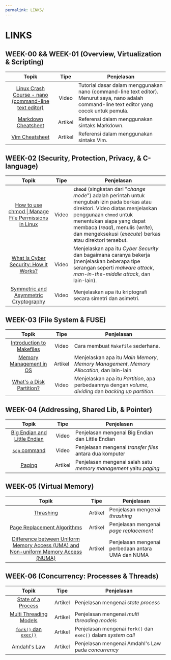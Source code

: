 ```yaml
---
permalink: LINKS/
---
```


# LINKS

## WEEK-00 && WEEK-01 (Overview, Virtualization & Scripting)

| Topik | Tipe | Penjelasan |
|:--:|:--:|--|
| [Linux Crash Course - nano (command-line text editor)](https://youtu.be/DLeATFgGM-A?si=H9MyI6jU5_xhYu7H) | Video | Tutorial dasar dalam menggunakan nano (command-line text editor). Menurut saya, nano adalah command-line text editor yang cocok untuk pemula. |
| [Markdown Cheatsheet](https://github.com/adam-p/markdown-here/wiki/Markdown-Cheatsheet) | Artikel | Referensi dalam menggunakan sintaks Markdown. |
| [Vim Cheatsheet](https://vim.rtorr.com/) | Artikel | Referensi dalam menggunakan sintaks Vim. |

## WEEK-02 (Security, Protection, Privacy, & C-language)

| Topik | Tipe | Penjelasan |
|:---:|:--:|--|
| [How to use chmod \| Manage File Permissions in Linux](https://youtu.be/ngJG6Ix5FR4?feature=shared) | Video | **`chmod`** (singkatan dari "_change mode_") adalah perintah untuk mengubah izin pada berkas atau direktori. Video diatas menjelaskan penggunaan `chmod` untuk menentukan siapa yang dapat membaca (_read_), menulis (_write_), dan mengeksekusi (_execute_) berkas atau direktori tersebut. |
| [What Is Cyber Security: How It Works?](https://youtu.be/inWWhr5tnEA?feature=shared) | Video | Menjelaskan apa itu _Cyber Security_ dan bagaimana caranya bekerja (menjelaskan beberapa tipe serangan seperti _malware attack_, _man-in-the-middle attack_, dan lain-lain). |
| [Symmetric and Asymmetric Cryptography](https://youtu.be/6uRI4o5EUkI?feature=shared) | Video | Menjelaskan apa itu kriptografi secara simetri dan asimetri. |

## WEEK-03 (File System & FUSE)

| Topik | Tipe | Penjelasan |
|:---:|:--:|--|
| [Introduction to Makefiles](https://www.youtube.com/watch?v=_r7i5X0rXJk&ab_channel=PaulProgramming) | Video | Cara membuat `Makefile` sederhana. |
| [Memory Management in OS](https://www.geeksforgeeks.org/memory-management-in-operating-system/) | Artikel | Menjelaskan apa itu _Main Memory_, _Memory Management_, _Memory Allocation_, dan lain-lain |
| [What's a Disk Partition?](https://www.youtube.com/watch?v=udDkSdKLFGk&ab_channel=AskLeo!) | Video | Menjelaskan apa itu _Partition_, apa perbedaannya dengan _volume_, _dividing_ dan _backing up_ _partition_. |

## WEEK-04 (Addressing, Shared Lib, & Pointer)
| Topik | Tipe | Penjelasan |
|:--:|:--:|--|
| [Big Endian and Little Endian](https://youtu.be/jhErugDB-34?feature=shared) | Video | Penjelasan mengenai Big Endian dan Little Endian |
| [`scp` command](https://youtu.be/fmMg6cyww14?feature=shared)  | Video | Penjelasan mengenai *transfer files* antara dua komputer |
| [Paging](https://www.geeksforgeeks.org/paging-in-operating-system/) | Artikel | Penjelasan mengenai salah satu *memory management* yaitu *paging* |

## WEEK-05 (Virtual Memory)
| Topik | Tipe | Penjelasan |
|:--:|:--:|--|
| [Thrashing](https://www.geeksforgeeks.org/techniques-to-handle-thrashing/) | Artikel | Penjelasan mengenai *thrashing* |
| [Page Replacement Algorithms](https://www.geeksforgeeks.org/page-replacement-algorithms-in-operating-systems/) | Artikel | Penjelasan mengenai *page replacement* |
| [Difference between Uniform Memory Access (UMA) and Non-uniform Memory Access (NUMA)](https://www.geeksforgeeks.org/difference-between-uniform-memory-access-uma-and-non-uniform-memory-access-numa/) | Artikel | Penjelasan mengenai perbedaan antara UMA dan NUMA |

## WEEK-06 (Concurrency: Processes & Threads)
| Topik | Tipe | Penjelasan |
|:--:|:--:|--|
| [State of a Process](https://www.geeksforgeeks.org/states-of-a-process-in-operating-systems/) | Artikel | Penjelasan mengenai *state process* |
| [Multi Threading Models](https://www.geeksforgeeks.org/multi-threading-models-in-process-management/) | Artikel | Penjelasan mengenai *multi threading models* |
| [`fork()` dan `exec()`](https://youtu.be/IFEFVXvjiHY?feature=shared) | Artikel | Penjelasan mengenai `fork()` dan `exec()` dalam *system call* |
| [Amdahl's Law](https://youtu.be/QutASUpGzbc?feature=shared) | Artikel | Penjelasan mengenai Amdahl's Law pada *concurrency* |
